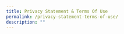 ```yaml
---
title: Privacy Statement & Terms Of Use
permalink: /privacy-statement-terms-of-use/
description: ""
---
```


